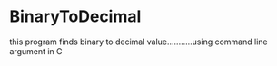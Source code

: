 # BinaryToDecimal

this program finds binary to decimal value...........using command line argument in C
